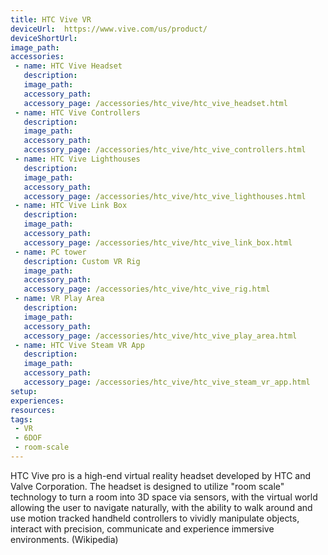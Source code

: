 ```yaml
---
title: HTC Vive VR
deviceUrl: 	https://www.vive.com/us/product/
deviceShortUrl:
image_path:	
accessories:
 - name: HTC Vive Headset
   description:	
   image_path: 
   accessory_path: 
   accessory_page: /accessories/htc_vive/htc_vive_headset.html
 - name: HTC Vive Controllers
   description:	
   image_path:	
   accessory_path:
   accessory_page: /accessories/htc_vive/htc_vive_controllers.html  
 - name: HTC Vive Lighthouses
   description:	
   image_path:	
   accessory_path:
   accessory_page: /accessories/htc_vive/htc_vive_lighthouses.html
 - name: HTC Vive Link Box
   description:	
   image_path:	
   accessory_path:
   accessory_page: /accessories/htc_vive/htc_vive_link_box.html
 - name: PC tower
   description: Custom VR Rig	
   image_path:	
   accessory_path:
   accessory_page: /accessories/htc_vive/htc_vive_rig.html
 - name: VR Play Area
   description:	
   image_path:	
   accessory_path:
   accessory_page: /accessories/htc_vive/htc_vive_play_area.html      
 - name: HTC Vive Steam VR App
   description:	
   image_path:	
   accessory_path:
   accessory_page: /accessories/htc_vive/htc_vive_steam_vr_app.html      
setup:
experiences: 
resources:
tags:
 - VR
 - 6DOF
 - room-scale
---
```


HTC Vive pro is a high-end virtual reality headset developed by HTC and Valve Corporation. The headset is designed to utilize "room scale" technology to turn a room into 3D space via sensors, with the virtual world allowing the user to navigate naturally, with the ability to walk around and use motion tracked handheld controllers to vividly manipulate objects, interact with precision, communicate and experience immersive environments. (Wikipedia)